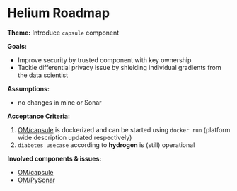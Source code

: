 # Helium Roadmap

**Theme:** Introduce `capsule` component

**Goals:**
* Improve security by trusted component with key ownership
* Tackle differential privacy issue by shielding individual gradients from the data scientist

**Assumptions:**
* no changes in mine or Sonar

**Acceptance Criteria:**
1. [OM/capsule](https://github.com/OpenMined/Capsule) is dockerized and can be started using `docker run` (platform wide description updated respectively)
1. `diabetes usecase` according to **hydrogen** is (still) operational

**Involved components & issues:**
* [OM/capsule](https://github.com/OpenMined/capsule/issues?q=is%3Aissue+milestone%3AHelium)
* [OM/PySonar](https://github.com/OpenMined/PySonar/issues?utf8=%E2%9C%93&q=is%3Aissue%20milestone%3AHelium)

